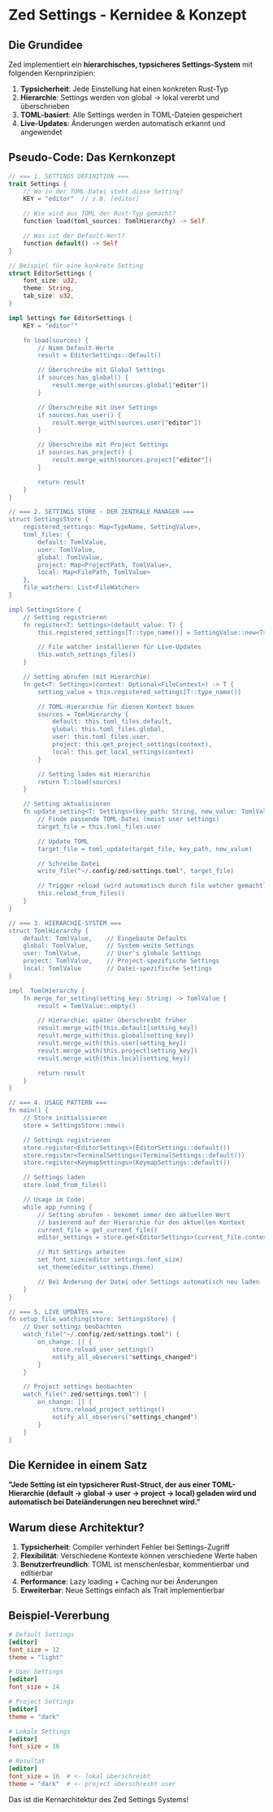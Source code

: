 # Zed Settings - Kernidee & Konzept

## Die Grundidee

Zed implementiert ein **hierarchisches, typsicheres Settings-System** mit folgenden Kernprinzipien:

1. **Typsicherheit**: Jede Einstellung hat einen konkreten Rust-Typ
2. **Hierarchie**: Settings werden von global → lokal vererbt und überschrieben
3. **TOML-basiert**: Alle Settings werden in TOML-Dateien gespeichert
4. **Live-Updates**: Änderungen werden automatisch erkannt und angewendet

## Pseudo-Code: Das Kernkonzept

```rust
// === 1. SETTINGS DEFINITION ===
trait Settings {
    // Wo in der TOML-Datei steht diese Setting?
    KEY = "editor"  // z.B. [editor]

    // Wie wird aus TOML der Rust-Typ gemacht?
    function load(toml_sources: TomlHierarchy) -> Self

    // Was ist der Default-Wert?
    function default() -> Self
}

// Beispiel für eine konkrete Setting
struct EditorSettings {
    font_size: u32,
    theme: String,
    tab_size: u32,
}

impl Settings for EditorSettings {
    KEY = "editor""

    fn load(sources) {
        // Nimm Default-Werte
        result = EditorSettings::default()

        // Überschreibe mit Global Settings
        if sources.has_global() {
            result.merge_with(sources.global["editor"])
        }

        // Überschreibe mit User Settings
        if sources.has_user() {
            result.merge_with(sources.user["editor"])
        }

        // Überschreibe mit Project Settings
        if sources.has_project() {
            result.merge_with(sources.project["editor"])
        }

        return result
    }
}

// === 2. SETTINGS STORE - DER ZENTRALE MANAGER ===
struct SettingsStore {
    registered_settings: Map<TypeName, SettingValue>,
    toml_files: {
        default: TomlValue,
        user: TomlValue,
        global: TomlValue,
        project: Map<ProjectPath, TomlValue>,
        local: Map<FilePath, TomlValue>
    },
    file_watchers: List<FileWatcher>
}

impl SettingsStore {
    // Setting registrieren
    fn register<T: Settings>(default_value: T) {
        this.registered_settings[T::type_name()] = SettingValue::new<T>(default_value)

        // File watcher installieren für Live-Updates
        this.watch_settings_files()
    }

    // Setting abrufen (mit Hierarchie)
    fn get<T: Settings>(context: Optional<FileContext>) -> T {
        setting_value = this.registered_settings[T::type_name()]

        // TOML-Hierarchie für diesen Kontext bauen
        sources = TomlHierarchy {
            default: this.toml_files.default,
            global: this.toml_files.global,
            user: this.toml_files.user,
            project: this.get_project_settings(context),
            local: this.get_local_settings(context)
        }

        // Setting laden mit Hierarchie
        return T::load(sources)
    }

    // Setting aktualisieren
    fn update_setting<T: Settings>(key_path: String, new_value: TomlValue) {
        // Finde passende TOML-Datei (meist user settings)
        target_file = this.toml_files.user

        // Update TOML
        target_file = toml_update(target_file, key_path, new_value)

        // Schreibe Datei
        write_file("~/.config/zed/settings.toml", target_file)

        // Trigger reload (wird automatisch durch file watcher gemacht)
        this.reload_from_files()
    }
}

// === 3. HIERARCHIE-SYSTEM ===
struct TomlHierarchy {
    default: TomlValue,    // Eingebaute Defaults
    global: TomlValue,     // System-weite Settings
    user: TomlValue,       // User's globale Settings
    project: TomlValue,    // Project-spezifische Settings
    local: TomlValue       // Datei-spezifische Settings
}

impl  TomlHierarchy {
    fn merge_for_setting(setting_key: String) -> TomlValue {
        result = TomlValue::empty()

        // Hierarchie: später überschreibt früher
        result.merge_with(this.default[setting_key])
        result.merge_with(this.global[setting_key])
        result.merge_with(this.user[setting_key])
        result.merge_with(this.project[setting_key])
        result.merge_with(this.local[setting_key])

        return result
    }
}

// === 4. USAGE PATTERN ===
fn main() {
    // Store initialisieren
    store = SettingsStore::new()

    // Settings registrieren
    store.register<EditorSettings>(EditorSettings::default())
    store.register<TerminalSettings>(TerminalSettings::default())
    store.register<KeymapSettings>(KeymapSettings::default())

    // Settings laden
    store.load_from_files()

    // Usage im Code:
    while app_running {
        // Setting abrufen - bekommt immer den aktuellen Wert
        // basierend auf der Hierarchie für den aktuellen Kontext
        current_file = get_current_file()
        editor_settings = store.get<EditorSettings>(current_file.context)

        // Mit Settings arbeiten
        set_font_size(editor_settings.font_size)
        set_theme(editor_settings.theme)

        // Bei Änderung der Datei oder Settings automatisch neu laden
    }
}

// === 5. LIVE UPDATES ===
fn setup_file_watching(store: SettingsStore) {
    // User settings beobachten
    watch_file("~/.config/zed/settings.toml") {
        on_change: || {
            store.reload_user_settings()
            notify_all_observers("settings_changed")
        }
    }

    // Project settings beobachten
    watch_file(".zed/settings.toml") {
        on_change: || {
            store.reload_project_settings()
            notify_all_observers("settings_changed")
        }
    }
}
```

## Die Kernidee in einem Satz

**"Jede Setting ist ein typsicherer Rust-Struct, der aus einer TOML-Hierarchie (default → global → user → project → local) geladen wird und automatisch bei Dateiänderungen neu berechnet wird."**

## Warum diese Architektur?

1. **Typsicherheit**: Compiler verhindert Fehler bei Settings-Zugriff
2. **Flexibilität**: Verschiedene Kontexte können verschiedene Werte haben
3. **Benutzerfreundlich**: TOML ist menschenlesbar, kommentierbar und editierbar
4. **Performance**: Lazy loading + Caching nur bei Änderungen
5. **Erweiterbar**: Neue Settings einfach als Trait implementierbar

## Beispiel-Vererbung

```toml
# Default Settings
[editor]
font_size = 12
theme = "light"

# User Settings
[editor]
font_size = 14

# Project Settings
[editor]
theme = "dark"

# Lokale Settings
[editor]
font_size = 16

# Resultat
[editor]
font_size = 16  # <- lokal überschreibt
theme = "dark"  # <- project überschreibt user
```

Das ist die Kernarchitektur des Zed Settings Systems!
